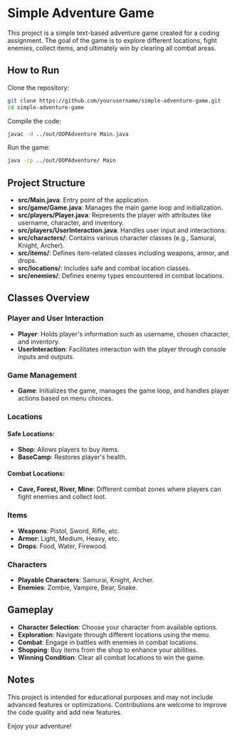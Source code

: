 # Simple Adventure Game

This project is a simple text-based adventure game created for a coding assignment. The goal of the game is to explore different locations, fight enemies, collect items, and ultimately win by clearing all combat areas.

## How to Run

Clone the repository:

```bash
git clone https://github.com/yourusername/simple-adventure-game.git
cd simple-adventure-game
```

Compile the code:

```bash
javac -d ../out/OOPAdventure Main.java
```

Run the game:

```bash
java -cp ../out/OOPAdventure/ Main
```

## Project Structure

- **src/Main.java**: Entry point of the application.
- **src/game/Game.java**: Manages the main game loop and initialization.
- **src/players/Player.java**: Represents the player with attributes like username, character, and inventory.
- **src/players/UserInteraction.java**: Handles user input and interactions.
- **src/characters/**: Contains various character classes (e.g., Samurai, Knight, Archer).
- **src/items/**: Defines item-related classes including weapons, armor, and drops.
- **src/locations/**: Includes safe and combat location classes.
- **src/enemies/**: Defines enemy types encountered in combat locations.

## Classes Overview

### Player and User Interaction

- **Player**: Holds player's information such as username, chosen character, and inventory.
- **UserInteraction**: Facilitates interaction with the player through console inputs and outputs.

### Game Management

- **Game**: Initializes the game, manages the game loop, and handles player actions based on menu choices.

### Locations

#### Safe Locations:

- **Shop**: Allows players to buy items.
- **BaseCamp**: Restores player's health.

#### Combat Locations:

- **Cave, Forest, River, Mine**: Different combat zones where players can fight enemies and collect loot.

### Items

- **Weapons**: Pistol, Sword, Rifle, etc.
- **Armor**: Light, Medium, Heavy, etc.
- **Drops**: Food, Water, Firewood.

### Characters

- **Playable Characters**: Samurai, Knight, Archer.
- **Enemies**: Zombie, Vampire, Bear, Snake.

## Gameplay

- **Character Selection**: Choose your character from available options.
- **Exploration**: Navigate through different locations using the menu.
- **Combat**: Engage in battles with enemies in combat locations.
- **Shopping**: Buy items from the shop to enhance your abilities.
- **Winning Condition**: Clear all combat locations to win the game.

## Notes

This project is intended for educational purposes and may not include advanced features or optimizations. Contributions are welcome to improve the code quality and add new features.

Enjoy your adventure!

